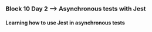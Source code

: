 ### Block 10 Day 2 --> Asynchronous tests with Jest
#### Learning how to use Jest in asynchronous tests
